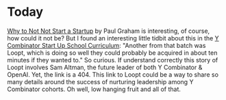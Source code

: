 # Today

[Why to Not Not Start a Startup](https://paulgraham.com/notnot.html) by Paul Graham is interesting, of course, how could it not be? But I found an interesting little tidbit about this in the [Y Combinator Start Up School Curriculum](https://www.startupschool.org/curriculum/why-not-to-start-a-startup): "Another from that batch was Loopt, which is doing so well they could probably be acquired in about ten minutes if they wanted to." So curious. If understand correctly this story of Loopt involves Sam Altman, the future leader of both Y Combinator & OpenAI. Yet, the link is a 404. This link to Loopt could be a way to share so many details around the success of nurturing leadership among Y Combinator cohorts. Oh well, low hanging fruit and all of that.
